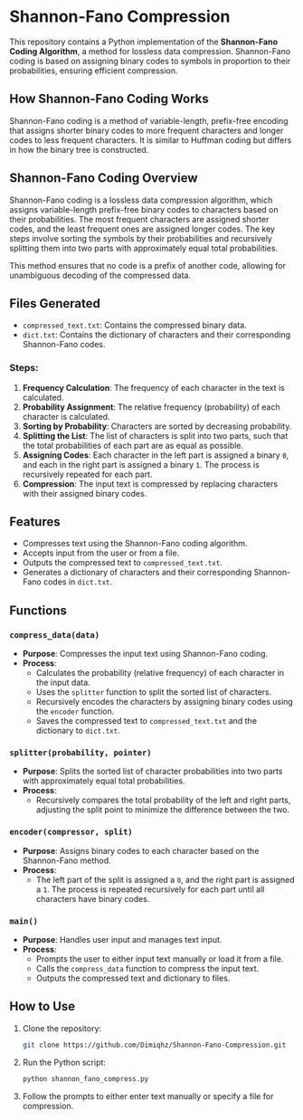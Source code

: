 # Shannon-Fano Compression

This repository contains a Python implementation of the **Shannon-Fano Coding Algorithm**, a method for lossless data compression. Shannon-Fano coding is based on assigning binary codes to symbols in proportion to their probabilities, ensuring efficient compression.

## How Shannon-Fano Coding Works

Shannon-Fano coding is a method of variable-length, prefix-free encoding that assigns shorter binary codes to more frequent characters and longer codes to less frequent characters. It is similar to Huffman coding but differs in how the binary tree is constructed.

## Shannon-Fano Coding Overview

Shannon-Fano coding is a lossless data compression algorithm, which assigns variable-length prefix-free binary codes to characters based on their probabilities. The most frequent characters are assigned shorter codes, and the least frequent ones are assigned longer codes. The key steps involve sorting the symbols by their probabilities and recursively splitting them into two parts with approximately equal total probabilities.

This method ensures that no code is a prefix of another code, allowing for unambiguous decoding of the compressed data.

## Files Generated

- `compressed_text.txt`: Contains the compressed binary data.
- `dict.txt`: Contains the dictionary of characters and their corresponding Shannon-Fano codes.

### Steps:
1. **Frequency Calculation**: The frequency of each character in the text is calculated.
2. **Probability Assignment**: The relative frequency (probability) of each character is calculated.
3. **Sorting by Probability**: Characters are sorted by decreasing probability.
4. **Splitting the List**: The list of characters is split into two parts, such that the total probabilities of each part are as equal as possible.
5. **Assigning Codes**: Each character in the left part is assigned a binary `0`, and each in the right part is assigned a binary `1`. The process is recursively repeated for each part.
6. **Compression**: The input text is compressed by replacing characters with their assigned binary codes.

## Features

- Compresses text using the Shannon-Fano coding algorithm.
- Accepts input from the user or from a file.
- Outputs the compressed text to `compressed_text.txt`.
- Generates a dictionary of characters and their corresponding Shannon-Fano codes in `dict.txt`.

## Functions

### `compress_data(data)`
- **Purpose**: Compresses the input text using Shannon-Fano coding.
- **Process**:
    - Calculates the probability (relative frequency) of each character in the input data.
    - Uses the `splitter` function to split the sorted list of characters.
    - Recursively encodes the characters by assigning binary codes using the `encoder` function.
    - Saves the compressed text to `compressed_text.txt` and the dictionary to `dict.txt`.

### `splitter(probability, pointer)`
- **Purpose**: Splits the sorted list of character probabilities into two parts with approximately equal total probabilities.
- **Process**:
    - Recursively compares the total probability of the left and right parts, adjusting the split point to minimize the difference between the two.

### `encoder(compressor, split)`
- **Purpose**: Assigns binary codes to each character based on the Shannon-Fano method.
- **Process**:
    - The left part of the split is assigned a `0`, and the right part is assigned a `1`. The process is repeated recursively for each part until all characters have binary codes.

### `main()`
- **Purpose**: Handles user input and manages text input.
- **Process**:
    - Prompts the user to either input text manually or load it from a file.
    - Calls the `compress_data` function to compress the input text.
    - Outputs the compressed text and dictionary to files.

## How to Use

1. Clone the repository:
    ```bash
    git clone https://github.com/Dimiqhz/Shannon-Fano-Compression.git
    ```
2. Run the Python script:
    ```bash
    python shannon_fano_compress.py
    ```
3. Follow the prompts to either enter text manually or specify a file for compression.
